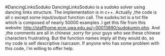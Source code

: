 #DancingLinksSoduko
DancingLinksSoduko is a sudoko solver using dancing links structure. The implementation is in c++. Actually ,the code is all c except some input/output function call.
The sudoku.txt is a txt file which is composed of nearly 50000 examples .I get this file from this website: http://staffhome.ecm.uwa.edu.au/~00013890/sudokumin.php.
And ,the comments are all in chinese ,sorry for your guys who see these chinese characters frustrating. But the function names imply all they would do, so my code is self descriptive /sarcasm.
If anyone who has some problem with this code, i'm willing to offer help.
